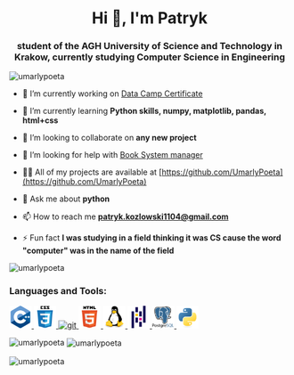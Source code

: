<h1 align="center">Hi 👋, I'm Patryk</h1>
<h3 align="center">student of the AGH University of Science and Technology in Krakow, currently studying Computer Science in Engineering</h3>

<p align="left"> <img src="https://komarev.com/ghpvc/?username=umarlypoeta&label=Profile%20views&color=0e75b6&style=flat" alt="umarlypoeta" /> </p>

- 🔭 I’m currently working on [Data Camp Certificate](https://github.com/UmarlyPoeta/my_learning_journey_datacamp)

- 🌱 I’m currently learning **Python skills, numpy, matplotlib, pandas, html+css**

- 👯 I’m looking to collaborate on **any new project**

- 🤝 I’m looking for help with [Book System manager](https://github.com/UmarlyPoeta/book-system-manager)

- 👨‍💻 All of my projects are available at [https://github.com/UmarlyPoeta](https://github.com/UmarlyPoeta)

- 💬 Ask me about **python**

- 📫 How to reach me **patryk.kozlowski1104@gmail.com**

- ⚡ Fun fact **I was studying in a field thinking it was CS cause the word "computer" was in the name of the field**


<p align="left"> <img src="https://www.codewars.com/users/UmarlyPoeta/badges/large" alt="umarlypoeta" /> </p>

<h3 align="left">Languages and Tools:</h3>
<p align="left"> <a href="https://www.w3schools.com/cpp/" target="_blank" rel="noreferrer"> <img src="https://raw.githubusercontent.com/devicons/devicon/master/icons/cplusplus/cplusplus-original.svg" alt="cplusplus" width="40" height="40"/> </a> <a href="https://www.w3schools.com/css/" target="_blank" rel="noreferrer"> <img src="https://raw.githubusercontent.com/devicons/devicon/master/icons/css3/css3-original-wordmark.svg" alt="css3" width="40" height="40"/> </a> <a href="https://git-scm.com/" target="_blank" rel="noreferrer"> <img src="https://www.vectorlogo.zone/logos/git-scm/git-scm-icon.svg" alt="git" width="40" height="40"/> </a> <a href="https://www.w3.org/html/" target="_blank" rel="noreferrer"> <img src="https://raw.githubusercontent.com/devicons/devicon/master/icons/html5/html5-original-wordmark.svg" alt="html5" width="40" height="40"/> </a> <a href="https://www.linux.org/" target="_blank" rel="noreferrer"> <img src="https://raw.githubusercontent.com/devicons/devicon/master/icons/linux/linux-original.svg" alt="linux" width="40" height="40"/> </a> <a href="https://pandas.pydata.org/" target="_blank" rel="noreferrer"> <img src="https://raw.githubusercontent.com/devicons/devicon/2ae2a900d2f041da66e950e4d48052658d850630/icons/pandas/pandas-original.svg" alt="pandas" width="40" height="40"/> </a> <a href="https://www.postgresql.org" target="_blank" rel="noreferrer"> <img src="https://raw.githubusercontent.com/devicons/devicon/master/icons/postgresql/postgresql-original-wordmark.svg" alt="postgresql" width="40" height="40"/> </a> <a href="https://www.python.org" target="_blank" rel="noreferrer"> <img src="https://raw.githubusercontent.com/devicons/devicon/master/icons/python/python-original.svg" alt="python" width="40" height="40"/> </a> </p>

<p><img align="left" src="https://github-readme-stats.vercel.app/api/top-langs?username=umarlypoeta&show_icons=true&locale=en&layout=compact" alt="umarlypoeta" /></p>

<p>&nbsp;<img align="center" src="https://github-readme-stats.vercel.app/api?username=umarlypoeta&show_icons=true&locale=en" alt="umarlypoeta" /></p>

<p><img align="center" src="https://github-readme-streak-stats.herokuapp.com/?user=umarlypoeta&" alt="umarlypoeta" /></p>

